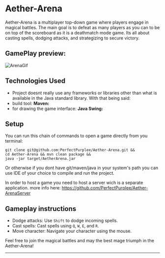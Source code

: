 # Aether-Arena

Aether-Arena is a multiplayer top-down game where players engage in magical battles. The main goal is to defeat as many players as you can to be on top of the scoreboard as it is a deathmatch mode game. Its all about casting spells, dodging attacks, and strategizing to secure victory.

## GamePlay preview:
![ArenaGif](https://github.com/PerfectPurplee/Aether-Arena/assets/121458315/e2e5d276-8769-436e-93c2-a8a7ccd233b8)



## Technologies Used
- Project doesnt really use any frameworks or libraries other than what is available in the Java standard library.
  With that being said:
- build tool: **Maven:** 
- for drawing the game interface: **Java Swing:**

## Setup
You can run this chain of commands to open a game directly from you terminal:
```
git clone git@github.com:PerfectPurplee/Aether-Arena.git && 
cd Aether-Arena && mvn clean package && 
java -jar target/AetherArena.jar

```
Or otherwise if you dont have git/maven/java in your system's path you can use IDE of your choice to compile and run the project.

In order to host a game you need to host a server wich is a separate application. more info here: https://github.com/PerfectPurplee/Aether-ArenaServer

## Gameplay instructions

- Dodge attacks: Use `Shift` to dodge incoming spells.
- Cast spells: Cast spells using `Q`, `W`, `E`, and `R`.
- Move character: Navigate your character using the mouse.

Feel free to join the magical battles and may the best mage triumph in the Aether-Arena!

---
